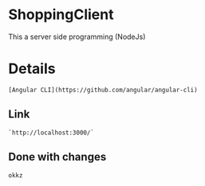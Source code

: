 # ShoppingClient
This a server side programming (NodeJs)

# Details
    [Angular CLI](https://github.com/angular/angular-cli)

## Link
    `http://localhost:3000/`
## Done with changes
    okkz
